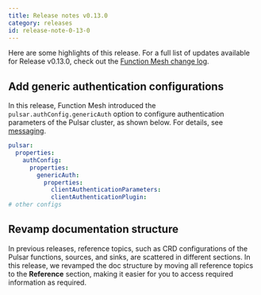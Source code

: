 ```yaml
---
title: Release notes v0.13.0
category: releases
id: release-note-0-13-0
---
```


Here are some highlights of this release. For a full list of updates available for Release v0.13.0, check out the [Function Mesh change log](https://github.com/streamnative/function-mesh/releases/tag/v0.13.0).

## Add generic authentication configurations

In this release, Function Mesh introduced the `pulsar.authConfig.genericAuth` option to configure authentication parameters of the Pulsar cluster, as shown below. For details, see [messaging](/reference/crd-config/function-crd.md#messaging).

```yaml
pulsar:
  properties:
    authConfig:
      properties:
        genericAuth:
          properties:
            clientAuthenticationParameters:
            clientAuthenticationPlugin:
# other configs
```

## Revamp documentation structure

In previous releases, reference topics, such as CRD configurations of the Pulsar functions, sources, and sinks, are scattered in different sections. In this release, we revamped the doc structure by moving all reference topics to the **Reference** section, making it easier for you to access required information as required.